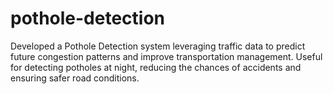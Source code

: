 # pothole-detection
Developed a Pothole Detection system leveraging traffic data to predict future congestion patterns and improve transportation management. Useful for detecting potholes at night, reducing the chances of accidents and ensuring safer road conditions.
